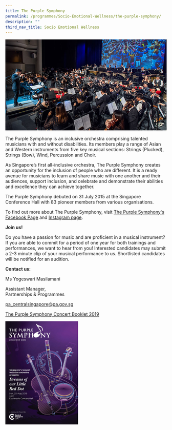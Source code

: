 ```yaml
---
title: The Purple Symphony
permalink: /programmes/Socio-Emotional-Wellness/the-purple-symphony/
description: ""
third_nav_title: Socio Emotional Wellness
---
```

![The Purple Symphony](/images/Programmes/tps-main.jpg)

The Purple Symphony is an inclusive orchestra comprising talented musicians with and without disabilities. Its members play a range of Asian and Western instruments from five key musical sections: Strings (Plucked), Strings (Bow), Wind, Percussion and Choir.

As Singapore’s first all-inclusive orchestra, The Purple Symphony creates an opportunity for the inclusion of people who are different. It is a ready avenue for musicians to learn and share music with one another and their audiences, support inclusion, and celebrate and demonstrate their abilities and excellence they can achieve together.

The Purple Symphony debuted on 31 July 2015 at the Singapore Conference Hall with 83 pioneer members from various organisations.

To find out more about The Purple Symphony, visit [The Purple Symphony's Facebook Page](https://www.facebook.com/thepurplesymphony/) and [Instagram page](https://www.instagram.com/thepurplesymphony/).

**Join us!**

Do you have a passion for music and are proficient in a musical instrument? If you are able to commit for a period of one year for both trainings and performances, we want to hear from you! Interested candidates may submit a 2-3 minute clip of your musical performance to us. Shortlisted candidates will be notified for an audition.

**Contact us:**

Ms Yogeswari Masilamani

Assistant Manager,   
Partnerships & Programmes

[pa_centralsingapore@pa.gov.sg](mailto:pa_centralsingapore@pa.gov.sg)

[The Purple Symphony Concert Booklet 2019](https://go.gov.sg/tps)

<a href="https://go.gov.sg/tps">
	<img src="/images/Programmes/PurpleSymphony.jpg" alt="The Purple Symphony Concert Booklet 2019" style="width:45%;float:left;">
</a>